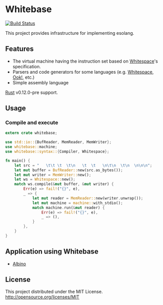 # Whitebase
[![Build Status](https://travis-ci.org/faultier/whitebase.svg?branch=master)](https://travis-ci.org/faultier/whitebase)

This project provides infrastructure for implementing esolang.

## Features

- The virtual machine having the instruction set based on [Whitespace](http://compsoc.dur.ac.uk/whitespace/index.php)'s specification.
- Parsers and code generators for some languages (e.g. [Whitespace](http://compsoc.dur.ac.uk/whitespace/index.php), [Ook!](http://www.dangermouse.net/esoteric/ook.html), etc.)
- Simple assembly language

[Rust](http://www.rust-lang.org/) v0.12.0-pre support.

## Usage

### Compile and execute

```rust
extern crate whitebase;

use std::io::{BufReader, MemReader, MemWriter};
use whitebase::machine;
use whitebase::syntax::{Compiler, Whitespace};

fn main() {
    let src = "   \t\t \t  \t\n   \t  \t   \n\t\n  \t\n  \n\n\n";
    let mut buffer = BufReader::new(src.as_bytes());
    let mut writer = MemWriter::new();
    let ws = Whitespace::new();
    match ws.compile(&mut buffer, &mut writer) {
        Err(e) => fail!("{}", e),
        _ => {
            let mut reader = MemReader::new(writer.unwrap());
            let mut machine = machine::with_stdio();
            match machine.run(&mut reader) {
                Err(e) => fail!("{}", e),
                _ => (),
            }
        },
    }
}
```

## Application using Whitebase

- [Albino](https://github.com/faultier/rust-albino)

## License

This project distributed under the MIT License.
http://opensource.org/licenses/MIT
